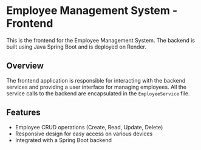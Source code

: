 # Employee Management System - Frontend

This is the frontend for the Employee Management System. The backend is built using Java Spring Boot and is deployed on Render.

## Overview

The frontend application is responsible for interacting with the backend services and providing a user interface for managing employees. All the service calls to the backend are encapsulated in the `EmployeeService` file.

## Features

- Employee CRUD operations (Create, Read, Update, Delete)
- Responsive design for easy access on various devices
- Integrated with a Spring Boot backend